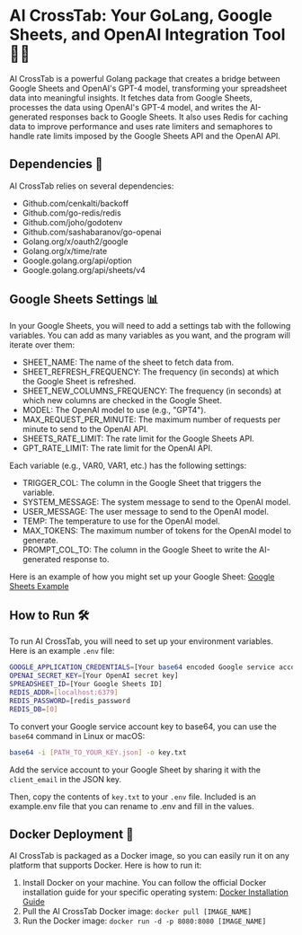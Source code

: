 # AI CrossTab: Your GoLang, Google Sheets, and OpenAI Integration Tool 🧪🔬

AI CrossTab is a powerful Golang package that creates a bridge between Google Sheets and OpenAI's GPT-4 model, transforming your spreadsheet data into meaningful insights. It fetches data from Google Sheets, processes the data using OpenAI's GPT-4 model, and writes the AI-generated responses back to Google Sheets. It also uses Redis for caching data to improve performance and uses rate limiters and semaphores to handle rate limits imposed by the Google Sheets API and the OpenAI API.

## Dependencies 🧩

AI CrossTab relies on several dependencies:

- Github.com/cenkalti/backoff
- Github.com/go-redis/redis
- Github.com/joho/godotenv
- Github.com/sashabaranov/go-openai
- Golang.org/x/oauth2/google
- Golang.org/x/time/rate
- Google.golang.org/api/option
- Google.golang.org/api/sheets/v4

## Google Sheets Settings 📊

In your Google Sheets, you will need to add a settings tab with the following variables. You can add as many variables as you want, and the program will iterate over them:

- SHEET_NAME: The name of the sheet to fetch data from.
- SHEET_REFRESH_FREQUENCY: The frequency (in seconds) at which the Google Sheet is refreshed.
- SHEET_NEW_COLUMNS_FREQUENCY: The frequency (in seconds) at which new columns are checked in the Google Sheet.
- MODEL: The OpenAI model to use (e.g., "GPT4").
- MAX_REQUEST_PER_MINUTE: The maximum number of requests per minute to send to the OpenAI API.
- SHEETS_RATE_LIMIT: The rate limit for the Google Sheets API.
- GPT_RATE_LIMIT: The rate limit for the OpenAI API.

Each variable (e.g., VAR0, VAR1, etc.) has the following settings:

- TRIGGER_COL: The column in the Google Sheet that triggers the variable.
- SYSTEM_MESSAGE: The system message to send to the OpenAI model.
- USER_MESSAGE: The user message to send to the OpenAI model.
- TEMP: The temperature to use for the OpenAI model.
- MAX_TOKENS: The maximum number of tokens for the OpenAI model to generate.
- PROMPT_COL_TO: The column in the Google Sheet to write the AI-generated response to.

Here is an example of how you might set up your Google Sheet: [Google Sheets Example](https://docs.google.com/spreadsheets/d/1gSA3coyBGv0MsILhSTtCBg5kvOr66GsPLpcYNQz3FY0/edit?usp=sharing)

## How to Run 🛠️

To run AI CrossTab, you will need to set up your environment variables. Here is an example `.env` file:

```bash
GOOGLE_APPLICATION_CREDENTIALS=[Your base64 encoded Google service account key]
OPENAI_SECRET_KEY=[Your OpenAI secret key]
SPREADSHEET_ID=[Your Google Sheets ID]
REDIS_ADDR=[localhost:6379]
REDIS_PASSWORD=[redis_password
REDIS_DB=[0]
```

To convert your Google service account key to base64, you can use the `base64` command in Linux or macOS:

```bash
base64 -i [PATH_TO_YOUR_KEY.json] -o key.txt
```

Add the service account to your Google Sheet by sharing it with the `client_email` in the JSON key.

Then, copy the contents of `key.txt` to your `.env` file.
Included is an example.env file that you can rename to .env and fill in the values.


## Docker Deployment 🐳

AI CrossTab is packaged as a Docker image, so you can easily run it on any platform that supports Docker. Here is how to run it:

1. Install Docker on your machine. You can follow the official Docker installation guide for your specific operating system: [Docker Installation Guide](https://docs.docker.com/get-docker/)
2. Pull the AI CrossTab Docker image: `docker pull [IMAGE_NAME]`
3. Run the Docker image: `docker run -d -p 8080:8080 [IMAGE_NAME]`
